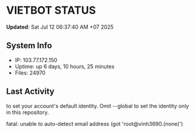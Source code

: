 # VIETBOT STATUS
**Updated**: Sat Jul 12 06:37:40 AM +07 2025

## System Info
- IP: 103.77.172.150
- Uptime: up 6 days, 10 hours, 25 minutes
- Files: 24970

## Last Activity

to set your account's default identity.
Omit --global to set the identity only in this repository.

fatal: unable to auto-detect email address (got 'root@vinh3690.(none)')
